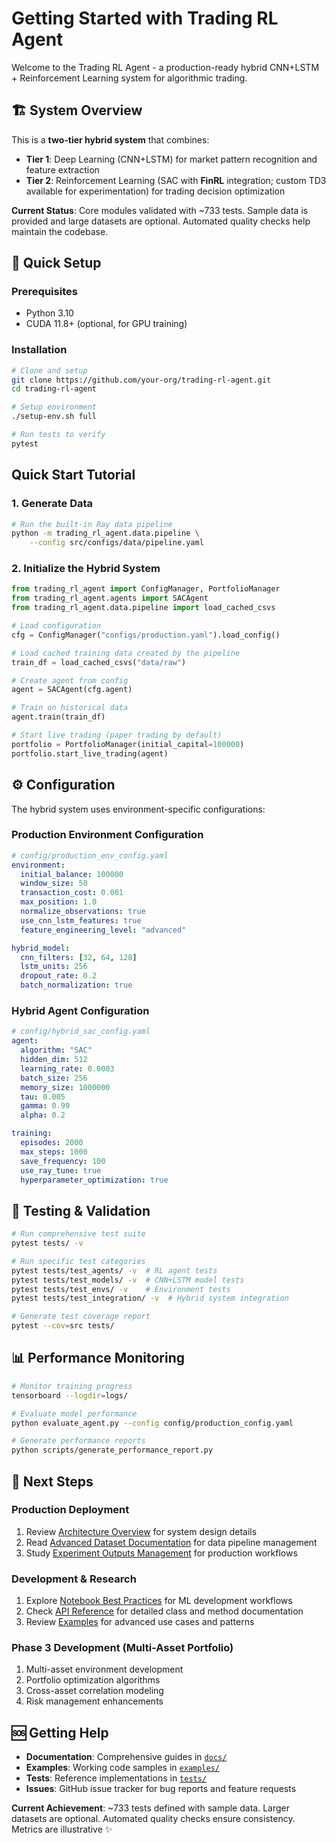# Getting Started with Trading RL Agent

Welcome to the Trading RL Agent - a production-ready hybrid CNN+LSTM + Reinforcement Learning system for algorithmic trading.

## 🏗️ System Overview

This is a **two-tier hybrid system** that combines:

- **Tier 1**: Deep Learning (CNN+LSTM) for market pattern recognition and feature extraction
- **Tier 2**: Reinforcement Learning (SAC with **FinRL** integration; custom TD3 available for experimentation) for trading decision optimization

**Current Status**: Core modules validated with ~733 tests. Sample data is provided and large datasets are optional. Automated quality checks help maintain the codebase.

## 🚀 Quick Setup

### Prerequisites

- Python 3.10
- CUDA 11.8+ (optional, for GPU training)

### Installation

```bash
# Clone and setup
git clone https://github.com/your-org/trading-rl-agent.git
cd trading-rl-agent

# Setup environment
./setup-env.sh full

# Run tests to verify
pytest
```

## Quick Start Tutorial

### 1. Generate Data

```bash
# Run the built-in Ray data pipeline
python -m trading_rl_agent.data.pipeline \
    --config src/configs/data/pipeline.yaml
```

### 2. Initialize the Hybrid System

```python
from trading_rl_agent import ConfigManager, PortfolioManager
from trading_rl_agent.agents import SACAgent
from trading_rl_agent.data.pipeline import load_cached_csvs

# Load configuration
cfg = ConfigManager("configs/production.yaml").load_config()

# Load cached training data created by the pipeline
train_df = load_cached_csvs("data/raw")

# Create agent from config
agent = SACAgent(cfg.agent)

# Train on historical data
agent.train(train_df)

# Start live trading (paper trading by default)
portfolio = PortfolioManager(initial_capital=100000)
portfolio.start_live_trading(agent)
```


## ⚙️ Configuration

The hybrid system uses environment-specific configurations:

### Production Environment Configuration

```yaml
# config/production_env_config.yaml
environment:
  initial_balance: 100000
  window_size: 50
  transaction_cost: 0.001
  max_position: 1.0
  normalize_observations: true
  use_cnn_lstm_features: true
  feature_engineering_level: "advanced"

hybrid_model:
  cnn_filters: [32, 64, 128]
  lstm_units: 256
  dropout_rate: 0.2
  batch_normalization: true
```

### Hybrid Agent Configuration

```yaml
# config/hybrid_sac_config.yaml
agent:
  algorithm: "SAC"
  hidden_dim: 512
  learning_rate: 0.0003
  batch_size: 256
  memory_size: 1000000
  tau: 0.005
  gamma: 0.99
  alpha: 0.2

training:
  episodes: 2000
  max_steps: 1000
  save_frequency: 100
  use_ray_tune: true
  hyperparameter_optimization: true
```

## 🧪 Testing & Validation

```bash
# Run comprehensive test suite
pytest tests/ -v

# Run specific test categories
pytest tests/test_agents/ -v  # RL agent tests
pytest tests/test_models/ -v  # CNN+LSTM model tests
pytest tests/test_envs/ -v    # Environment tests
pytest tests/test_integration/ -v  # Hybrid system integration

# Generate test coverage report
pytest --cov=src tests/
```

## 📊 Performance Monitoring

```bash
# Monitor training progress
tensorboard --logdir=logs/

# Evaluate model performance
python evaluate_agent.py --config config/production_config.yaml

# Generate performance reports
python scripts/generate_performance_report.py
```

## 🔄 Next Steps

### Production Deployment

1. Review [Architecture Overview](ARCHITECTURE_OVERVIEW.md) for system design details
2. Read [Advanced Dataset Documentation](ADVANCED_DATASET_DOCUMENTATION.md) for data pipeline management
3. Study [Experiment Outputs Management](EXPERIMENT_OUTPUTS_MANAGEMENT.md) for production workflows

### Development & Research

1. Explore [Notebook Best Practices](NOTEBOOK_BEST_PRACTICES.md) for ML development workflows
2. Check [API Reference](api_reference.md) for detailed class and method documentation
3. Review [Examples](examples.md) for advanced use cases and patterns

### Phase 3 Development (Multi-Asset Portfolio)

1. Multi-asset environment development
2. Portfolio optimization algorithms
3. Cross-asset correlation modeling
4. Risk management enhancements

## 🆘 Getting Help

- **Documentation**: Comprehensive guides in [`docs/`](.)
- **Examples**: Working code samples in [`examples/`](../examples/)
- **Tests**: Reference implementations in [`tests/`](../tests/)
- **Issues**: GitHub issue tracker for bug reports and feature requests

**Current Achievement**: ~733 tests defined with sample data. Larger datasets are optional. Automated quality checks ensure consistency. Metrics are illustrative ✨
